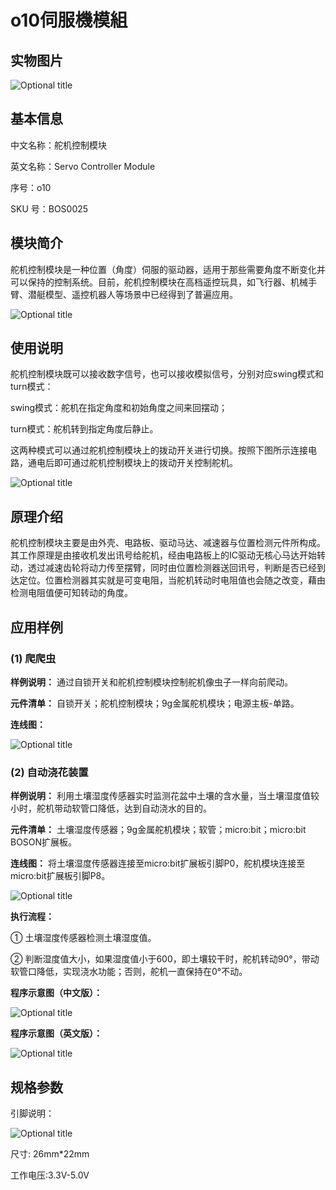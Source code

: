 # o10伺服機模組

## 实物图片

![Optional title](.gitbook/assets/boson-duo-ji-kong-zhi-mo-kuai-shi-wu-tu.jpg)

## 基本信息

中文名称：舵机控制模块

英文名称：Servo Controller Module

序号：o10

SKU 号：BOS0025

## 模块简介

舵机控制模块是一种位置（角度）伺服的驱动器，适用于那些需要角度不断变化并可以保持的控制系统。目前，舵机控制模块在高档遥控玩具，如飞行器、机械手臂、潜艇模型、遥控机器人等场景中已经得到了普遍应用。

![Optional title](.gitbook/assets/boson-duo-ji-kong-zhi-mo-kuai-shi-li.png)

## 使用说明

舵机控制模块既可以接收数字信号，也可以接收模拟信号，分别对应swing模式和turn模式：

swing模式：舵机在指定角度和初始角度之间来回摆动；

turn模式：舵机转到指定角度后静止。

这两种模式可以通过舵机控制模块上的拨动开关进行切换。按照下图所示连接电路，通电后即可通过舵机控制模块上的拨动开关控制舵机。

![Optional title](.gitbook/assets/boson-duo-ji-kong-zhi-mo-kuai-shi-yong-shuo-ming.png)

## 原理介绍

舵机控制模块主要是由外壳、电路板、驱动马达、减速器与位置检测元件所构成。其工作原理是由接收机发出讯号给舵机，经由电路板上的IC驱动无核心马达开始转动，透过减速齿轮将动力传至摆臂，同时由位置检测器送回讯号，判断是否已经到达定位。位置检测器其实就是可变电阻，当舵机转动时电阻值也会随之改变，藉由检测电阻值便可知转动的角度。

## 应用样例

### **\(1\) 爬爬虫**

**样例说明：** 通过自锁开关和舵机控制模块控制舵机像虫子一样向前爬动。

**元件清单：** 自锁开关；舵机控制模块；9g金属舵机模块；电源主板-单路。

**连线图：**

![Optional title](.gitbook/assets/boson-duo-ji-kong-zhi-mo-kuai-pa-pa-chong-lian-xian-tu.png)

### **\(2\) 自动浇花装置**

**样例说明：** 利用土壤湿度传感器实时监测花盆中土壤的含水量，当土壤湿度值较小时，舵机带动软管口降低，达到自动浇水的目的。

**元件清单：** 土壤湿度传感器；9g金属舵机模块；软管；micro:bit；micro:bit BOSON扩展板。

**连线图：** 将土壤湿度传感器连接至micro:bit扩展板引脚P0，舵机模块连接至micro:bit扩展板引脚P8。

![Optional title](.gitbook/assets/boson-duo-ji-kong-zhi-mo-kuai-zi-dong-jiao-hua-zhuang-zhi-lian-xian-tu.png)

**执行流程：**

① 土壤湿度传感器检测土壤湿度值。

② 判断湿度值大小，如果湿度值小于600，即土壤较干时，舵机转动90°，带动软管口降低，实现浇水功能；否则，舵机一直保持在0°不动。

**程序示意图（中文版）：**

![Optional title](.gitbook/assets/boson-duo-ji-kong-zhi-mo-kuai-zi-dong-jiao-hua-zhuang-zhi-cheng-xu-shi-yi-tu-zhong-wen-ban.png)

**程序示意图（英文版）：**

![Optional title](.gitbook/assets/boson-duo-ji-kong-zhi-mo-kuai-zi-dong-jiao-hua-zhuang-zhi-cheng-xu-shi-yi-tu-ying-wen-ban.png)

## 规格参数

引脚说明：

![Optional title](.gitbook/assets/boson-duo-ji-kong-zhi-mo-kuai-yin-jiao-shuo-ming.png)

尺寸: 26mm\*22mm

工作电压:3.3V-5.0V

